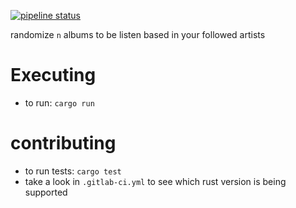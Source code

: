[![pipeline status](https://gitlab.com/mateuscosta/ranbumfy/badges/master/pipeline.svg)](https://gitlab.com/mateuscosta/ranbumfy/commits/master)

randomize `n` albums to be listen based in your followed artists

# Executing

* to run: `cargo run`


# contributing

* to run tests: `cargo test`
* take a look in `.gitlab-ci.yml` to see which rust version is being supported
